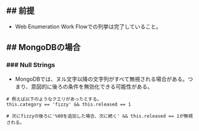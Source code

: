 ## ## 前提
- Web Enumeration Work Flowでの列挙は完了していること。

## ## MongoDBの場合
### ### Null Strings
- MongoDBでは、ヌル文字以降の文字列がすべて無視される場合がある。つまり、意図的に後ろの条件を無効化できる可能性がある。
```
# 例えば以下のようなクエリがあったとする。
this.category == 'fizzy' && this.released == 1

# 次にfizzyの後ろに'%00を追加した場合、次に続く' && this.released == 1が無視される。
```